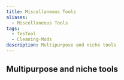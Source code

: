 ```yaml
---
title: Miscellaneous Tools
aliases:
  - Miscellaneous Tools
tags:
  - TesTool
  - Cleaning-Mods
description: Multipurpose and niche tools
---
```

## Multipurpose and niche tools

